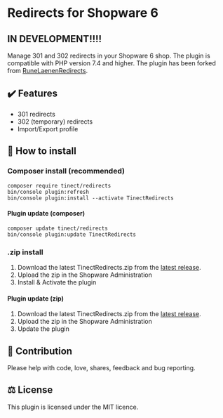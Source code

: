 # Redirects for Shopware 6
## IN DEVELOPMENT!!!!

Manage 301 and 302 redirects in your Shopware 6 shop.
The plugin is compatible with PHP version 7.4 and higher.
The plugin has been forked from [RuneLaenenRedirects](https://github.com/runelaenen/sw6-redirects).

## ✔️ Features
- 301 redirects
- 302 (temporary) redirects
- Import/Export profile

## 🚀 How to install
### Composer install (recommended)
```
composer require tinect/redirects
bin/console plugin:refresh
bin/console plugin:install --activate TinectRedirects
```
#### Plugin update (composer)
```
composer update tinect/redirects
bin/console plugin:update TinectRedirects
```

### .zip install
1. Download the latest TinectRedirects.zip from the [latest release](https://github.com/tinect/TinectRedirects/releases/latest).
2. Upload the zip in the Shopware Administration
3. Install & Activate the plugin

#### Plugin update (zip)
1. Download the latest TinectRedirects.zip from the [latest release](https://github.com/tinect/TinectRedirects/releases/latest).
2. Upload the zip in the Shopware Administration
3. Update the plugin


## 👷‍ Contribution
Please help with code, love, shares, feedback and bug reporting.

## ⚖️ License
This plugin is licensed under the MIT licence.

